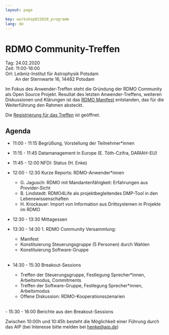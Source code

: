 ```yaml
---
layout: page

key: workshop022020_programm
lang: de
---
```



# RDMO Community-Treffen

Tag:     24.02.2020<br>
Zeit:    11:00-16:00<br>
Ort: Leibniz-Institut für Astrophysik Potsdam<br>
&nbsp;&nbsp;&nbsp;&nbsp;&nbsp;&nbsp;&nbsp;&nbsp;An der Sternwarte 16, 14482 Potsdam<br>

Im Fokus des Anwender-Treffen steht die Gründung der RDMO Community als Open Source Projekt. Resultat des letzten Anwender-Treffens, weiteren Diskussionen und Klärungen ist das [RDMO Manifest](https://rdmorganiser.github.io/docs/RDMO-Manifest-122019.pdf) entstanden, das für die Weiterführung den Rahmen absteckt.

Die [Registrierung für das Treffen](https://meetings.aip.de/rdmo/meetings/RDMO-FOS/registration/) ist geöffnet.

## Agenda

- 11:00 - 11:15 Begrüßung, Vorstellung der Teilnehmer*innen

- 11:15 - 11:45 Datamanagement in Europe (E. Tóth-Czifra, DARIAH-EU)
- 11:45 - 12:00 NFDI: Status  (H. Enke)
- 12:00 - 12:30 Kurze Reports:  RDMO-Anwender*innen
    - G. Jagusch: RDMO mit Mandantenfähigkeit: Erfahrungen aus Provider-Sicht
    - B. Lindstedt: RDMO4Life als projektbegleitendes DMP-Tool in den Lebenswissenschaften
    - H. Krockauer: Import von Information aus Drittsystemen in Projekte im RDMO

- 12:30 - 13:30 Mittagessen

- 13:30 - 14:30 1. RDMO Community Versammlung:  
    - Manifest
    - Konstituierung Steuerungsgruppe (5 Personen) durch Wahlen
    - Konstituierung Software-Gruppe
<br><br>
- 14:30 - 15:30 Breakout-Sessions
    - Treffen der Steuerungsgruppe, Festlegung Sprecher*innen, Arbeitsmodus, Commitments
    - Treffen der Software-Gruppe, Festlegung Sprecher*innen, Arbeitsmodus
    - Offene Diskussion: RDMO-Kooperationsszenarien  
<br>
- 15:30 - 16:00 Berichte aus den Breakout-Sessions

Zwischen 10:00h und 10:45h besteht die Möglichkeit einer Führung durch das AIP (bei Interesse bitte melden bei henke@aip.de)
